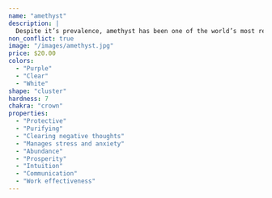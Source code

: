 ```yaml
---
name: "amethyst"
description: |
  Despite it’s prevalence, amethyst has been one of the world’s most revered stones for many centuries. Found in as many places as Brazil, Bolivia, Mexico, Africa, Canada, Russia, USA and Europe, this stone has a rich history of astonishing civilizations with its stunning, saturated beauty. Amethyst healing properties are as plentiful as the stone itself.
non_conflict: true
image: "/images/amethyst.jpg"
price: $20.00
colors:
  - "Purple"
  - "Clear"
  - "White"
shape: "cluster"
hardness: 7
chakra: "crown"
properties:
  - "Protective"
  - "Purifying"
  - "Clearing negative thoughts"
  - "Manages stress and anxiety"
  - "Abundance"
  - "Prosperity"
  - "Intuition"
  - "Communication"
  - "Work effectiveness"
---
```

